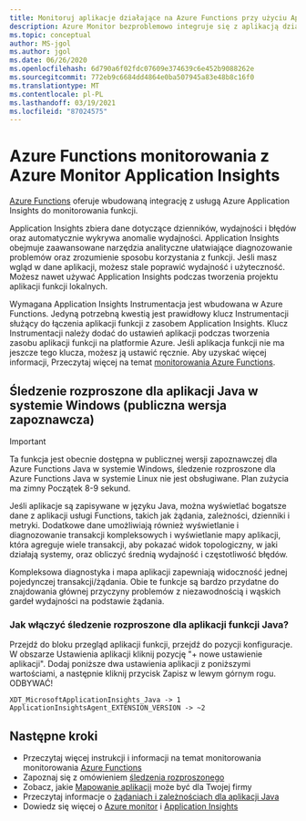 ```yaml
---
title: Monitoruj aplikacje działające na Azure Functions przy użyciu Application Insights-Azure Monitor | Microsoft Docs
description: Azure Monitor bezproblemowo integruje się z aplikacją działającą na Azure Functions i pozwala na monitorowanie wydajności i rozwiązywanie problemów z aplikacjami w niepełnym czasie.
ms.topic: conceptual
author: MS-jgol
ms.author: jgol
ms.date: 06/26/2020
ms.openlocfilehash: 6d790a6f02fdc07609e374639c6e452b9088262e
ms.sourcegitcommit: 772eb9c6684dd4864e0ba507945a83e48b8c16f0
ms.translationtype: MT
ms.contentlocale: pl-PL
ms.lasthandoff: 03/19/2021
ms.locfileid: "87024575"
---
```

# <a name="monitoring-azure-functions-with-azure-monitor-application-insights"></a>Azure Functions monitorowania z Azure Monitor Application Insights

[Azure Functions](../../azure-functions/functions-overview.md) oferuje wbudowaną integrację z usługą Azure Application Insights do monitorowania funkcji. 

Application Insights zbiera dane dotyczące dzienników, wydajności i błędów oraz automatycznie wykrywa anomalie wydajności. Application Insights obejmuje zaawansowane narzędzia analityczne ułatwiające diagnozowanie problemów oraz zrozumienie sposobu korzystania z funkcji. Jeśli masz wgląd w dane aplikacji, możesz stale poprawić wydajność i użyteczność. Możesz nawet używać Application Insights podczas tworzenia projektu aplikacji funkcji lokalnych. 

Wymagana Application Insights Instrumentacja jest wbudowana w Azure Functions. Jedyną potrzebną kwestią jest prawidłowy klucz Instrumentacji służący do łączenia aplikacji funkcji z zasobem Application Insights. Klucz Instrumentacji należy dodać do ustawień aplikacji podczas tworzenia zasobu aplikacji funkcji na platformie Azure. Jeśli aplikacja funkcji nie ma jeszcze tego klucza, możesz ją ustawić ręcznie. Aby uzyskać więcej informacji, Przeczytaj więcej na temat [monitorowania Azure Functions](../../azure-functions/functions-monitoring.md?tabs=cmd).

## <a name="distributed-tracing-for-java-applications-on-windows-public-preview"></a>Śledzenie rozproszone dla aplikacji Java w systemie Windows (publiczna wersja zapoznawcza)

> [!IMPORTANT]
> Ta funkcja jest obecnie dostępna w publicznej wersji zapoznawczej dla Azure Functions Java w systemie Windows, śledzenie rozproszone dla Azure Functions Java w systemie Linux nie jest obsługiwane. Plan zużycia ma zimny Początek 8-9 sekund.

Jeśli aplikacje są zapisywane w języku Java, można wyświetlać bogatsze dane z aplikacji usługi Functions, takich jak żądania, zależności, dzienniki i metryki. Dodatkowe dane umożliwiają również wyświetlanie i diagnozowanie transakcji kompleksowych i wyświetlanie mapy aplikacji, która agreguje wiele transakcji, aby pokazać widok topologiczny, w jaki działają systemy, oraz obliczyć średnią wydajność i częstotliwość błędów.

Kompleksowa diagnostyka i mapa aplikacji zapewniają widoczność jednej pojedynczej transakcji/żądania. Obie te funkcje są bardzo przydatne do znajdowania głównej przyczyny problemów z niezawodnością i wąskich gardeł wydajności na podstawie żądania.

### <a name="how-to-enable-distributed-tracing-for-java-function-apps"></a>Jak włączyć śledzenie rozproszone dla aplikacji funkcji Java?

Przejdź do bloku przegląd aplikacji funkcji, przejdź do pozycji konfiguracje. W obszarze Ustawienia aplikacji kliknij pozycję "+ nowe ustawienie aplikacji". Dodaj poniższe dwa ustawienia aplikacji z poniższymi wartościami, a następnie kliknij przycisk Zapisz w lewym górnym rogu. ODBYWAĆ!

```
XDT_MicrosoftApplicationInsights_Java -> 1
ApplicationInsightsAgent_EXTENSION_VERSION -> ~2
```

## <a name="next-steps"></a>Następne kroki

* Przeczytaj więcej instrukcji i informacji na temat monitorowania monitorowania [Azure Functions](../../azure-functions/functions-monitoring.md)
* Zapoznaj się z omówieniem [śledzenia rozproszonego](./distributed-tracing.md)
* Zobacz, jakie [Mapowanie aplikacji](./app-map.md?tabs=net) może być dla Twojej firmy
* Przeczytaj informacje o [żądaniach i zależnościach dla aplikacji Java](./java-in-process-agent.md)
* Dowiedz się więcej o [Azure monitor](../overview.md) i [Application Insights](./app-insights-overview.md)
